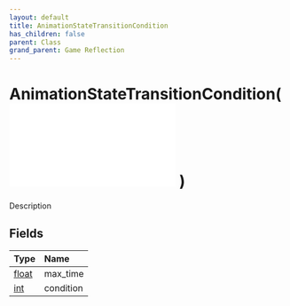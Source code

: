 ```yaml
---
layout: default
title: AnimationStateTransitionCondition
has_children: false
parent: Class
grand_parent: Game Reflection
---
```

# AnimationStateTransitionCondition( ![ AnimationTransitionCondition ](/game-reflection/classes/animation_transition_condition.md) )
Description 

## Fields
| Type | Name |
|:-------------|:--------------|
| [float](/game-reflection/components/float.md) | max_time |
| [int](/game-reflection/enums/int.md) | condition |
